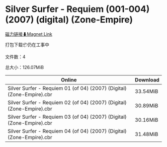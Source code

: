 # Silver Surfer - Requiem (001-004) (2007) (digital) (Zone-Empire)

[磁力链接⬇Magnet Link](magnet:?xt=urn:btih:2aa4c57a9280fb34fc4a81ae5797467968dd9696&dn=Silver%20Surfer%20-%20Requiem%20%28001-004%29%20%282007%29%20%28digital%29%20%28Zone-Empire%29)

打包下载📦仍在工事中

文件数：4

总大小：126.07MiB

Online | Download
--- | ---
Silver Surfer - Requiem 01 (of 04) (2007) (Digital) (Zone-Empire).cbr | 33.54MiB
Silver Surfer - Requiem 02 (of 04) (2007) (Digital) (Zone-Empire).cbr | 30.89MiB
Silver Surfer - Requiem 03 (of 04) (2007) (Digital) (Zone-Empire).cbr | 30.16MiB
Silver Surfer - Requiem 04 (of 04) (2007) (Digital) (Zone-Empire).cbr | 31.48MiB